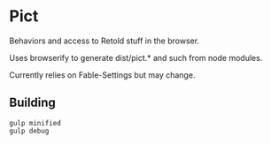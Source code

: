 # Pict

Behaviors and access to Retold stuff in the browser.

Uses browserify to generate dist/pict.* and such from node modules.

Currently relies on Fable-Settings but may change.

## Building
```
gulp minified
gulp debug
```

